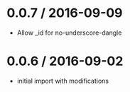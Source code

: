 0.0.7 / 2016-09-09
==================
- Allow _id for no-underscore-dangle

0.0.6 / 2016-09-02
==================
- initial import with modifications
